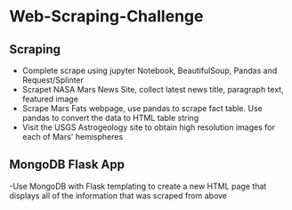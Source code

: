 # Web-Scraping-Challenge
## Scraping  
- Complete scrape using jupyter Notebook, BeautifulSoup, Pandas and Request/Splinter  
- Scrapet NASA Mars News Site, collect latest news title, paragraph text, featured image  
- Scrape Mars Fats webpage, use pandas to scrape fact table. Use pandas to convert the   data to HTML table string   
- Visit the USGS Astrogeology site to obtain high resolution images for each of Mars' hemispheres    

## MongoDB Flask App  
-Use MongoDB with Flask templating to create a new HTML page that displays all of the information that was scraped from above  